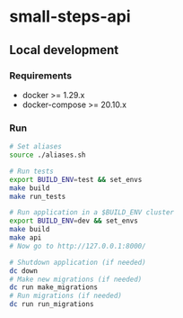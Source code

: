 # small-steps-api

## Local development

### Requirements

* docker >= 1.29.x
* docker-compose >= 20.10.x

### Run

```bash
# Set aliases
source ./aliases.sh

# Run tests
export BUILD_ENV=test && set_envs
make build
make run_tests

# Run application in a $BUILD_ENV cluster
export BUILD_ENV=dev && set_envs
make build
make api
# Now go to http://127.0.0.1:8000/
```

```bash
# Shutdown application (if needed)
dc down
# Make new migrations (if needed)
dc run make_migrations
# Run migrations (if needed)
dc run run_migrations
```
